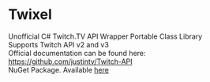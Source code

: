 Twixel
======

Unofficial C# Twitch.TV API Wrapper Portable Class Library  
Supports Twitch API v2 and v3  
Official documentation can be found here: https://github.com/justintv/Twitch-API  
NuGet Package. Available [here](https://www.nuget.org/packages/Twixel/2.0.0)
